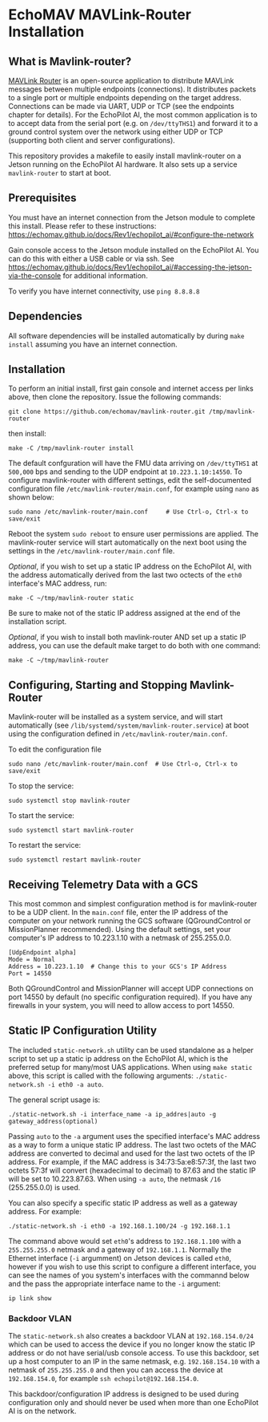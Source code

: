 # EchoMAV MAVLink-Router Installation

## What is Mavlink-router?

[MAVLink Router](https://github.com/mavlink-router/mavlink-router) is an open-source application to distribute MAVLink messages between multiple endpoints (connections). It distributes packets to a single port or multiple endpoints depending on the target address. Connections can be made via UART, UDP or TCP (see the endpoints chapter for details). For the EchoPilot AI, the most common application is to to accept data from the serial port (e.g. on `/dev/ttyTHS1`) and forward it to a ground control system over the network using either UDP or TCP (supporting both client and server configurations).

This repository provides a makefile to easily install mavlink-router on a Jetson running on the EchoPilot AI hardware. It also sets up a service `mavlink-router` to start at boot.

## Prerequisites

You must have an internet connection from the Jetson module to complete this install. Please refer to these instructions: https://echomav.github.io/docs/Rev1/echopilot_ai/#configure-the-network

Gain console access to the Jetson module installed on the EchoPilot AI. You can do this with either a USB cable or via ssh. See https://echomav.github.io/docs/Rev1/echopilot_ai/#accessing-the-jetson-via-the-console for additional information.

To verify you have internet connectivity, use 
```ping 8.8.8.8```

## Dependencies

All software dependencies will be installed automatically by during `make install` assuming you have an internet connection.  

## Installation

To perform an initial install, first gain console and internet access per links above, then clone the repository.
Issue the following commands:

```
git clone https://github.com/echomav/mavlink-router.git /tmp/mavlink-router
```
then install:
```
make -C /tmp/mavlink-router install
```
The default confguration will have the FMU data arriving on `/dev/ttyTHS1` at `500,000` bps and sending to the UDP endpoint at `10.223.1.10:14550`. To configure mavlink-router with different settings, edit the self-documented configuration file `/etc/mavlink-router/main.conf`, for example using `nano` as shown below:
```
sudo nano /etc/mavlink-router/main.conf     # Use Ctrl-o, Ctrl-x to save/exit
```
Reboot the system `sudo reboot` to ensure user permissions are applied. The mavlink-router service will start automatically  on the next boot using the settings in the `/etc/mavlink-router/main.conf` file.  

*Optional*, if you wish to set up a static IP address on the EchoPilot AI, with the address automatically derived from the last two octects of the `eth0` interface's MAC address, run:
```
make -C ~/tmp/mavlink-router static
```
Be sure to make not of the static IP address assigned at the end of the installation script.  

*Optional*, if you wish to install both mavlink-router AND set up a static IP address, you can use the default make target to do both with one command:
```
make -C ~/tmp/mavlink-router
```

## Configuring, Starting and Stopping Mavlink-Router

Mavlink-router will be installed as a system service, and will start automatically (see `/lib/systemd/system/mavlink-router.service`) at boot using the configuration defined in `/etc/mavlink-router/main.conf`.  

To edit the configuration file
```
sudo nano /etc/mavlink-router/main.conf  # Use Ctrl-o, Ctrl-x to save/exit
```
To stop the service:  
```
sudo systemctl stop mavlink-router
```
To start the service:  
```
sudo systemctl start mavlink-router
```
To restart the service:  
```
sudo systemctl restart mavlink-router
```
## Receiving Telemetry Data with a GCS

This most common and simplest configuration method is for mavlink-router to be a UDP client. In the `main.conf` file, enter the IP address of the computer on your network running the GCS software (QGroundControl or MissionPlanner recommended). Using the default settings, set your computer's IP address to 10.223.1.10 with a netmask of 255.255.0.0.  
```
[UdpEndpoint alpha]
Mode = Normal
Address = 10.223.1.10  # Change this to your GCS's IP Address
Port = 14550
```
Both QGroundControl and MissionPlanner will accept UDP connections on port 14550 by default (no specific configuration required). If you have any firewalls in your system, you will need to allow access to port 14550.

## Static IP Configuration Utility

The included `static-network.sh` utility can be used standalone as a helper script to set up a static ip address on the EchoPilot AI, which is the preferred setup for many/most UAS applications. When using `make static` above, this script is called with the following arguments: `./static-network.sh -i eth0 -a auto`.  

The general script usage is:  
```
./static-network.sh -i interface_name -a ip_addres|auto -g gateway_address(optional)
```
Passing `auto` to the `-a` argument uses the specified interface's MAC address as a way to form a unique static IP address. The last two octets of the MAC address are converted to decimal and used for the last two octets of the IP address. For example, if the MAC address is 34:73:5a:e8:57:3f, the last two octets 57:3f will convert (hexadecimal to decimal) to 87.63 and the static IP will be set to 10.223.87.63. When using `-a auto`, the netmask `/16` (255.255.0.0) is used.

You can also specify a specific static IP address as well as a gateway address. For example:
```
./static-network.sh -i eth0 -a 192.168.1.100/24 -g 192.168.1.1
```
The command above would set `eth0`'s address to `192.168.1.100` with a `255.255.255.0` netmask and a gateway of `192.168.1.1`. Normally the Ethernet interface (`-i` argumment) on Jetson devices is called `eth0`, however if you wish to use this script to configure a different interface, you can see the names of you system's interfaces with the commannd below and the pass the appropriate interface name to the `-i` argument:
```
ip link show
```
### Backdoor VLAN

The `static-network.sh` also creates a backdoor VLAN at `192.168.154.0/24` which can be used to access the device if you no longer know the static IP address or do not have serial/usb console access. To use this backdoor, set up a host computer to an IP in the same netmask, e.g. `192.168.154.10` with a netmask of `255.255.255.0` and then you can access the device at `192.168.154.0`, for example `ssh echopilot@192.168.154.0`.  

This backdoor/configuration IP address is designed to be used during configuration only and should never be used when more than one EchoPilot AI is on the network. 

